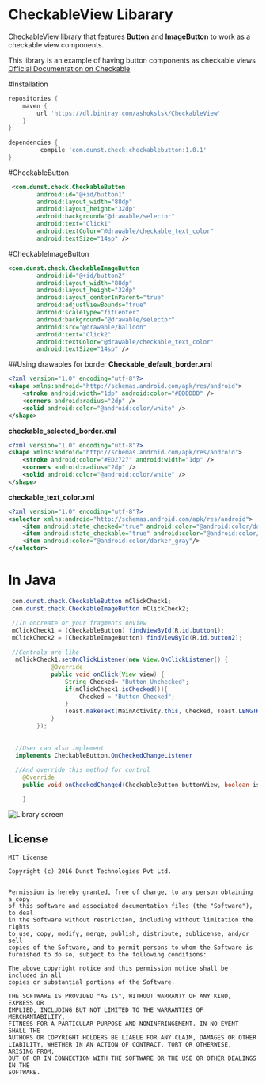 # CheckableView Libarary

CheckableView library that features **Button** and **ImageButton** to work as a checkable view components.

This library is an example of having button components as checkable views [Official Documentation on Checkable](https://developer.android.com/reference/android/widget/Checkable.html)


#Installation
```groovy
repositories {
    maven {
        url 'https://dl.bintray.com/ashokslsk/CheckableView'
    }
}
 
dependencies {
         compile 'com.dunst.check:checkablebutton:1.0.1'
}
```
#CheckableButton 
```xml
 <com.dunst.check.CheckableButton
        android:id="@+id/button1"
        android:layout_width="88dp"
        android:layout_height="32dp"
        android:background="@drawable/selector"
        android:text="Click1"
        android:textColor="@drawable/checkable_text_color"
        android:textSize="14sp" />
```

#CheckableImageButton
```xml
<com.dunst.check.CheckableImageButton
        android:id="@+id/button2"
        android:layout_width="88dp"
        android:layout_height="32dp"
        android:layout_centerInParent="true"
        android:adjustViewBounds="true"
        android:scaleType="fitCenter"
        android:background="@drawable/selector"
        android:src="@drawable/balloon"
        android:text="Click2"
        android:textColor="@drawable/checkable_text_color"
        android:textSize="14sp" />
```

##Using drawables for border
**Checkable_default_border.xml**
```xml
<?xml version="1.0" encoding="utf-8"?>
<shape xmlns:android="http://schemas.android.com/apk/res/android">
    <stroke android:width="1dp" android:color="#DDDDDD" />
    <corners android:radius="2dp" />
    <solid android:color="@android:color/white" />
</shape>
```

**checkable_selected_border.xml**
```xml
<?xml version="1.0" encoding="utf-8"?>
<shape xmlns:android="http://schemas.android.com/apk/res/android">
    <stroke android:color="#ED2727" android:width="1dp" />
    <corners android:radius="2dp" />
    <solid android:color="@android:color/white" />
</shape>
```
**checkable_text_color.xml**
```xml
<?xml version="1.0" encoding="utf-8"?>
<selector xmlns:android="http://schemas.android.com/apk/res/android">
    <item android:state_checked="true" android:color="@android:color/darker_gray" />
    <item android:state_checkable="true" android:color="@android:color/darker_gray"/>
    <item android:color="@android:color/darker_gray"/>
</selector>
```

# In Java 

```java
 com.dunst.check.CheckableButton mClickCheck1;
 com.dunst.check.CheckableImageButton mClickCheck2;

 //In oncreate or your fragments onView
 mClickCheck1 = (CheckableButton) findViewById(R.id.button1);
 mClickCheck2 = (CheckableImageButton) findViewById(R.id.button2);
 
 //Controls are like 
  mClickCheck1.setOnClickListener(new View.OnClickListener() {
            @Override
            public void onClick(View view) {
                String Checked= "Button Unchecked";
                if(mClickCheck1.isChecked()){
                    Checked = "Button Checked";
                }
                Toast.makeText(MainActivity.this, Checked, Toast.LENGTH_SHORT).show();
            }
        });
        
        
  //User can also implement 
  implements CheckableButton.OnCheckedChangeListener 
  
  //And override this method for control
    @Override
    public void onCheckedChanged(CheckableButton buttonView, boolean isChecked) {

    }

```

![Library screen](https://github.com/ashokslsk/CheckableButton/blob/master/screens/Screen1.gif)


## License
```
MIT License

Copyright (c) 2016 Dunst Technologies Pvt Ltd.


Permission is hereby granted, free of charge, to any person obtaining a copy
of this software and associated documentation files (the "Software"), to deal
in the Software without restriction, including without limitation the rights
to use, copy, modify, merge, publish, distribute, sublicense, and/or sell
copies of the Software, and to permit persons to whom the Software is
furnished to do so, subject to the following conditions:

The above copyright notice and this permission notice shall be included in all
copies or substantial portions of the Software.

THE SOFTWARE IS PROVIDED "AS IS", WITHOUT WARRANTY OF ANY KIND, EXPRESS OR
IMPLIED, INCLUDING BUT NOT LIMITED TO THE WARRANTIES OF MERCHANTABILITY,
FITNESS FOR A PARTICULAR PURPOSE AND NONINFRINGEMENT. IN NO EVENT SHALL THE
AUTHORS OR COPYRIGHT HOLDERS BE LIABLE FOR ANY CLAIM, DAMAGES OR OTHER
LIABILITY, WHETHER IN AN ACTION OF CONTRACT, TORT OR OTHERWISE, ARISING FROM,
OUT OF OR IN CONNECTION WITH THE SOFTWARE OR THE USE OR OTHER DEALINGS IN THE
SOFTWARE.

```
